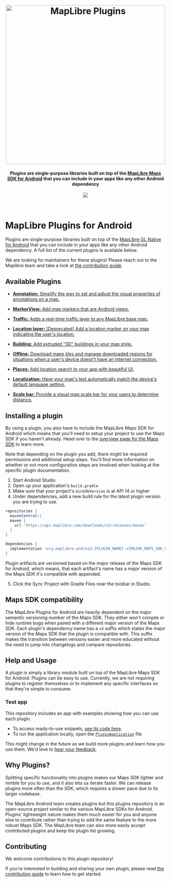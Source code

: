 <h1 align="center">
  <br>
  <img src="https://github.com/maplibre/maplibre-plugins-android/blob/master/.github/mlb-plugins-logo.png" alt="MapLibre Plugins" width="500">
</h1>

<h4 align="center">Plugins are single-purpose libraries built on top of the <a href="https://maplibre.org/maplibre-gl-native/android/api/">MapLibre Maps SDK for Android</a> that you can include in your apps like any other Android dependency</h4>

<p align="center">
  <a href="https://circleci.com/gh/maplibre/maplibre-plugins-android">
    <img src="https://circleci.com/gh/maplibre/maplibre-plugins-android.svg?style=shield&circle-token=:circle-token">
  </a>
</p>
<br>

# MapLibre Plugins for Android

Plugins are single-purpose libraries built on top of the [MapLibre GL Native for Android](https://maplibre.org/maplibre-gl-native/android/api/) that you can include in your apps like any other Android dependency. A full list of the current plugins is available below.

We are looking for maintainers for these plugins! Please reach out to the Maplibre team and take a look at [the contribution guide](https://github.com/maplibre/maplibre-plugins-android/blob/master/CONTRIBUTING.md).

## Available Plugins

* [**Annotation:** Simplify the way to set and adjust the visual properties of annotations on a map.](https://github.com/maplibre/maplibre-plugins-android/tree/master/plugin-annotation)

* [**MarkerView:** Add map markers that are Android views.](https://github.com/maplibre/maplibre-plugins-android/tree/master/plugin-markerview)

* [**Traffic:** Adds a real-time traffic layer to any MapLibre base map.](https://github.com/maplibre/maplibre-plugins-android/tree/master/plugin-traffic)

* [**Location layer:** [Deprecated] Add a location marker on your map indicating the user's location.](https://github.com/maplibre/maplibre-plugins-android/tree/master/plugin-locationlayer)

* [**Building:** Add extruded "3D" buildings in your map style.](https://github.com/maplibre/maplibre-plugins-android/tree/master/plugin-building)

* [**Offline:** Download maps tiles and manage downloaded regions for situations when a user's device doesn't have an internet connection.](https://github.com/maplibre/maplibre-plugins-android/tree/master/plugin-offline)

* [**Places:** Add location search to your app with beautiful UI.](https://github.com/maplibre/maplibre-plugins-android/tree/master/plugin-places)

* [**Localization:** Have your map's text automatically match the device's default language setting.](https://github.com/maplibre/maplibre-plugins-android/tree/master/plugin-localization)

* [**Scale bar:** Provide a visual map scale bar for your users to determine distance.](https://github.com/maplibre/maplibre-plugins-android/tree/master/plugin-scalebar)

## Installing a plugin

By using a plugin, you also have to include the MapLibre Maps SDK for Android which means that you'll need to setup your project to use the Maps SDK if you haven't already. Head over to the [overview page for the Maps SDK](https://maplibre.org/projects/maplibre-native/) to learn more.

Note that depending on the plugin you add, there might be required permissions and additional setup steps. You'll find more information on whether or not more configuration steps are involved when looking at the specific plugin documentation.

1. Start Android Studio
2. Open up your application's `build.gradle`
3. Make sure that your project's `minSdkVersion` is at API 14 or higher
4. Under dependencies, add a new build rule for the latest plugin version you are trying to use.
```gradle
repositories {
  mavenCentral()
  maven {
    url 'https://api.maplibre.com/downloads/v2/releases/maven'
  }
}

dependencies {
  implementation 'org.maplibre.android:{PLUGIN_NAME}-v{MAJOR_MAPS_SDK_VERSION_NUMBER}:PLUGIN_VERSION_NUMBER'
}
```

Plugin artifacts are versioned based on the major release of the Maps SDK for Android, which means, that each artifact's name has a major version of the Maps SDK it's compatible with appended.

5. Click the Sync Project with Gradle Files near the toolbar in Studio.

## Maps SDK compatibility

The MapLibre Plugins for Android are heavily dependent on the major semantic versioning number of the Maps SDK. They either won't compile or hide runtime bugs when paired with a different major version of the Maps SDK. Each plugin's dependency name has a `vX` suffix which states the major version of the Maps SDK that the plugin is compatible with. This suffix makes the transition between versions easier and more educated without the need to jump into changelogs and compare repositories.

## Help and Usage

A plugin is simply a library module built on top of the MapLibre Maps SDK for Android. Plugins can be easy to use. Currently, we are not requiring plugins to register themselves or to implement any specific interfaces so that they're simple to consume.

### Test app

This repository includes an app with examples showing how you can use each plugin.
- To access ready-to-use snippets, [see its code here](https://github.com/maplibre/maplibre-plugins-android/tree/master/app/src/main/java/org/maplibre/android/plugins/testapp).
- To run the application locally, open the [`PluginApplication`](https://github.com/maplibre/maplibre-plugins-android/blob/4ff768983323cc4a57791bcb577639109e4fd9ce/app/src/main/java/org/maplibre/android/plugins/testapp/PluginApplication.kt) file

This might change in the future as we build more plugins and learn how you use them. We'd love to [hear your feedback](https://github.com/maplibre/maplibre-plugins-android/issues).

## Why Plugins?

Splitting specific functionality into plugins makes our Maps SDK lighter and nimble for you to use, and it also lets us iterate faster. We can release plugins more often than the SDK, which requires a slower pace due to its larger codebase.

The MapLibre Android team creates plugins but this plugins repository is an open-source project similar to the various MapLibre SDKs for Android.
Plugins' lightweight nature makes them much easier for you and anyone else to contribute rather than trying to add the same feature to the more robust Maps SDK. The MapLibre team can also more easily accept contributed plugins and keep the plugin list growing.

## Contributing

We welcome contributions to this plugin repository!

If you're interested in building and sharing your own plugin, please read [the contribution guide](https://github.com/maplibre/maplibre-plugins-android/blob/master/CONTRIBUTING.md) to learn how to get started.
